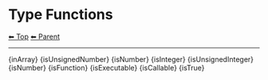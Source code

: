 # Type Functions

<!-- TEMPLATE header 2 -->
[⬅ Top](index.md) [⬅ Parent ](../index.md)
<hr />

{inArray}
{isUnsignedNumber}
{isNumber}
{isInteger}
{isUnsignedInteger}
{isNumber}
{isFunction}
{isExecutable}
{isCallable}
{isTrue}
